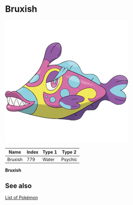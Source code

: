 # Bruxish


![Bruxish](images/779.png)

| **Name** | **Index** | **Type 1** | **Type 2** |
|----|----|----|----|
| Bruxish | 779 | Water | Psychic  |

**Bruxish** 

## See also

[List of Pokémon](../pokemon.md)
